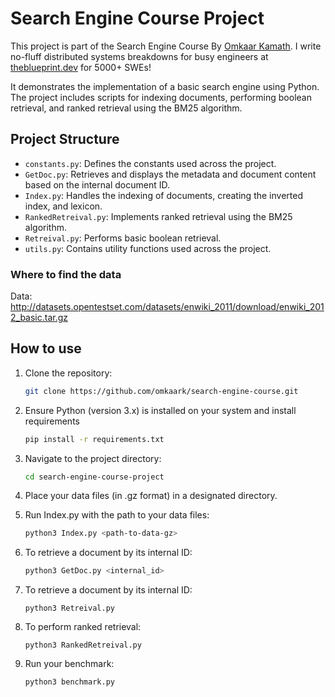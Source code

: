 # Search Engine Course Project

This project is part of the Search Engine Course By [Omkaar Kamath](https://www.linkedin.com/in/omkaark "Omkaar's Linkedin"). I write no-fluff distributed systems breakdowns for busy engineers at [theblueprint.dev](https://blueprint.interviewpen.com?utm_source=secourse) for 5000+ SWEs!

It demonstrates the implementation of a basic search engine using Python. The project includes scripts for indexing documents, performing boolean retrieval, and ranked retrieval using the BM25 algorithm.

## Project Structure

- `constants.py`: Defines the constants used across the project.
- `GetDoc.py`: Retrieves and displays the metadata and document content based on the internal document ID.
- `Index.py`: Handles the indexing of documents, creating the inverted index, and lexicon.
- `RankedRetreival.py`: Implements ranked retrieval using the BM25 algorithm.
- `Retreival.py`: Performs basic boolean retrieval.
- `utils.py`: Contains utility functions used across the project.

### Where to find the data

Data: http://datasets.opentestset.com/datasets/enwiki_2011/download/enwiki_2012_basic.tar.gz

## How to use

1. Clone the repository:
   ```bash
   git clone https://github.com/omkaark/search-engine-course.git
   ```
2. Ensure Python (version 3.x) is installed on your system and install requirements
   ```bash
   pip install -r requirements.txt
   ```
3. Navigate to the project directory:
   ```bash
   cd search-engine-course-project
   ```
4. Place your data files (in .gz format) in a designated directory.
5. Run Index.py with the path to your data files:

   ```bash
   python3 Index.py <path-to-data-gz>
   ```

6. To retrieve a document by its internal ID:
   ```bash
   python3 GetDoc.py <internal_id>
   ```
7. To retrieve a document by its internal ID:
   ```
   python3 Retreival.py
   ```
8. To perform ranked retrieval:
   ```
   python3 RankedRetreival.py
   ```
9. Run your benchmark:
   ```
   python3 benchmark.py
   ```
